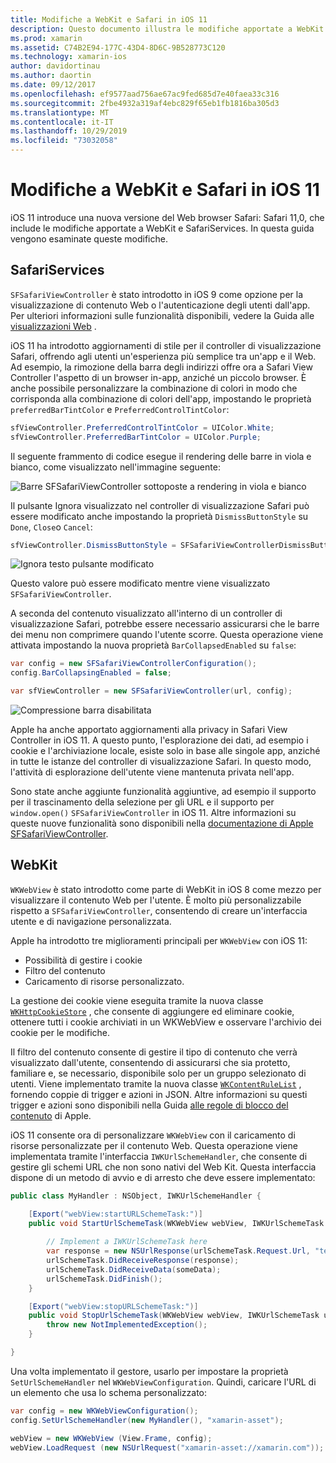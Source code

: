 ```yaml
---
title: Modifiche a WebKit e Safari in iOS 11
description: Questo documento illustra le modifiche apportate a WebKit e al Framework dei Servizi Safari in iOS 11. Viene descritto come usare gli aggiornamenti dello stile in SFSafariViewController e le nuove funzionalità di WKWebView.
ms.prod: xamarin
ms.assetid: C74B2E94-177C-43D4-8D6C-9B528773C120
ms.technology: xamarin-ios
author: davidortinau
ms.author: daortin
ms.date: 09/12/2017
ms.openlocfilehash: ef9577aad756ae67ac9fed685d7e40faea33c316
ms.sourcegitcommit: 2fbe4932a319af4ebc829f65eb1fb1816ba305d3
ms.translationtype: MT
ms.contentlocale: it-IT
ms.lasthandoff: 10/29/2019
ms.locfileid: "73032058"
---
```

# <a name="webkit-and-safari-changes-in-ios-11"></a>Modifiche a WebKit e Safari in iOS 11

iOS 11 introduce una nuova versione del Web browser Safari: Safari 11,0, che include le modifiche apportate a WebKit e SafariServices. In questa guida vengono esaminate queste modifiche.

## <a name="safariservices"></a>SafariServices

`SFSafariViewController` è stato introdotto in iOS 9 come opzione per la visualizzazione di contenuto Web o l'autenticazione degli utenti dall'app. Per ulteriori informazioni sulle funzionalità disponibili, vedere la Guida alle [visualizzazioni Web](~/ios/user-interface/controls/uiwebview.md#safariviewcontroller) .

iOS 11 ha introdotto aggiornamenti di stile per il controller di visualizzazione Safari, offrendo agli utenti un'esperienza più semplice tra un'app e il Web. Ad esempio, la rimozione della barra degli indirizzi offre ora a Safari View Controller l'aspetto di un browser in-app, anziché un piccolo browser. È anche possibile personalizzare la combinazione di colori in modo che corrisponda alla combinazione di colori dell'app, impostando le proprietà `preferredBarTintColor` e `PreferredControlTintColor`:

```csharp
sfViewController.PreferredControlTintColor = UIColor.White;
sfViewController.PreferredBarTintColor = UIColor.Purple;
```

Il seguente frammento di codice esegue il rendering delle barre in viola e bianco, come visualizzato nell'immagine seguente:

![Barre SFSafariViewController sottoposte a rendering in viola e bianco](web-images/image1.png)

Il pulsante Ignora visualizzato nel controller di visualizzazione Safari può essere modificato anche impostando la proprietà `DismissButtonStyle` su `Done`, `Close`o `Cancel`:

```csharp
sfViewController.DismissButtonStyle = SFSafariViewControllerDismissButtonStyle.Close;
```

![Ignora testo pulsante modificato](web-images/image2.png)

Questo valore può essere modificato mentre viene visualizzato `SFSafariViewController`.

A seconda del contenuto visualizzato all'interno di un controller di visualizzazione Safari, potrebbe essere necessario assicurarsi che le barre dei menu non comprimere quando l'utente scorre. Questa operazione viene attivata impostando la nuova proprietà `BarCollapsedEnabled` su `false`:

```csharp
var config = new SFSafariViewControllerConfiguration();
config.BarCollapsingEnabled = false;

var sfViewController = new SFSafariViewController(url, config);
```

![Compressione barra disabilitata](web-images/image3.png)

Apple ha anche apportato aggiornamenti alla privacy in Safari View Controller in iOS 11. A questo punto, l'esplorazione dei dati, ad esempio i cookie e l'archiviazione locale, esiste solo in base alle singole app, anziché in tutte le istanze del controller di visualizzazione Safari. In questo modo, l'attività di esplorazione dell'utente viene mantenuta privata nell'app.

Sono state anche aggiunte funzionalità aggiuntive, ad esempio il supporto per il trascinamento della selezione per gli URL e il supporto per `window.open()` `SFSafariViewController` in iOS 11. Altre informazioni su queste nuove funzionalità sono disponibili nella [documentazione di Apple SFSafariViewController](https://developer.apple.com/documentation/safariservices/sfsafariviewcontroller?changes=latest_minor).

## <a name="webkit"></a>WebKit

`WKWebView` è stato introdotto come parte di WebKit in iOS 8 come mezzo per visualizzare il contenuto Web per l'utente. È molto più personalizzabile rispetto a `SFSafariViewController`, consentendo di creare un'interfaccia utente e di navigazione personalizzata.

Apple ha introdotto tre miglioramenti principali per `WKWebView` con iOS 11: 

- Possibilità di gestire i cookie
- Filtro del contenuto
- Caricamento di risorse personalizzato. 

La gestione dei cookie viene eseguita tramite la nuova classe [`WKHttpCookieStore`](https://developer.apple.com/documentation/webkit/wkhttpcookiestore) , che consente di aggiungere ed eliminare cookie, ottenere tutti i cookie archiviati in un WKWebView e osservare l'archivio dei cookie per le modifiche.

Il filtro del contenuto consente di gestire il tipo di contenuto che verrà visualizzato dall'utente, consentendo di assicurarsi che sia protetto, familiare e, se necessario, disponibile solo per un gruppo selezionato di utenti. Viene implementato tramite la nuova classe [`WKContentRuleList`](https://developer.apple.com/documentation/webkit/wkcontentrulelist) , fornendo coppie di trigger e azioni in JSON. Altre informazioni su questi trigger e azioni sono disponibili nella Guida [alle regole di blocco del contenuto](https://developer.apple.com/library/content/documentation/Extensions/Conceptual/ContentBlockingRules/Introduction/Introduction.html) di Apple.

iOS 11 consente ora di personalizzare `WKWebView` con il caricamento di risorse personalizzate per il contenuto Web. Questa operazione viene implementata tramite l'interfaccia `IWKUrlSchemeHandler`, che consente di gestire gli schemi URL che non sono nativi del Web Kit. Questa interfaccia dispone di un metodo di avvio e di arresto che deve essere implementato:

```csharp
public class MyHandler : NSObject, IWKUrlSchemeHandler {

    [Export("webView:startURLSchemeTask:")]
    public void StartUrlSchemeTask(WKWebView webView, IWKUrlSchemeTask urlSchemeTask){
        
        // Implement a IWKUrlSchemeTask here
        var response = new NSUrlResponse(urlSchemeTask.Request.Url, "text/html", ContentLength, null);
        urlSchemeTask.DidReceiveResponse(response);
        urlSchemeTask.DidReceiveData(someData);
        urlSchemeTask.DidFinish();
    }

    [Export("webView:stopURLSchemeTask:")]
    public void StopUrlSchemeTask(WKWebView webView, IWKUrlSchemeTask urlSchemeTask){
        throw new NotImplementedException();
    }

}
``` 

Una volta implementato il gestore, usarlo per impostare la proprietà `SetUrlSchemeHandler` nel `WKWebViewConfiguration`. Quindi, caricare l'URL di un elemento che usa lo schema personalizzato:

```csharp
var config = new WKWebViewConfiguration();
config.SetUrlSchemeHandler(new MyHandler(), "xamarin-asset");

webView = new WKWebView (View.Frame, config);
webView.LoadRequest (new NSUrlRequest("xamarin-asset://xamarin.com"));
```
